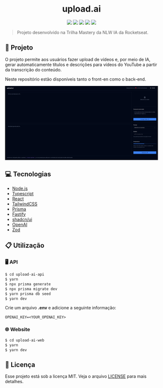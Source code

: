 <h1 align="center" style="text-align: center;">
  upload.ai
</h1>

<p align="center">
  <img src="https://img.shields.io/badge/NLW-upload.ai-%23835afd" />
  <img src="https://img.shields.io/github/last-commit/LeonardoCD/upload-ai?color=835afd"></img> 
  <img src="https://img.shields.io/github/languages/top/LeonardoCD/upload-ai?color=774DD6&logo=Typescript&logoColor=blue"></img>
  <img src="https://img.shields.io/github/repo-size/LeonardoCD/upload-ai?color=774DD6"></img>
  <img src="https://img.shields.io/static/v1?label=license&message=MIT&color=774DD6"></img>
</p>

> Projeto desenvolvido na Trilha Mastery da NLW IA da Rocketseat.

<h2 id="project">📁 Projeto</h2>

<p>
O projeto permite aos usuários fazer upload de vídeos e, por meio de IA, gerar automaticamente títulos e descrições para vídeos do YouTube a partir da transcrição do conteúdo.
</p>

<p>Neste repositório estão disponíveis tanto o front-en como o back-end.</p>

<p align="center">
    <img src="upload-ai-web/public/home.png"/>
</p>

## :computer: Tecnologias
* [Node.js](https://nodejs.org/en/)
* [Typescript](https://www.typescriptlang.org/)
* [React](https://reactjs.org/)
* [TailwindCSS](https://tailwindcss.com/)
* [Prisma](https://www.prisma.io/)
* [Fastify](https://fastify.dev/)
* [shadcn/ui](https://ui.shadcn.com/)
* [OpenAI](https://platform.openai.com/docs/introduction)
* [Zod](https://zod.dev)


<a name="HowToRun" />

## 📋 Utilização

### 🖥 API
```shell
$ cd upload-ai-api
$ yarn
$ npx prisma generate
$ npx prisma migrate dev
$ yarn prisma db seed 
$ yarn dev
```
Crie um arquivo **.env** e adicione a seguinte informação:
```shell
OPENAI_KEY=<YOUR_OPENAI_KEY>
```
### 🌐 Website
```shell
$ cd upload-ai-web
$ yarn
$ yarn dev
```

## 📝 Licença

Esse projeto está sob a licença MIT. Veja o arquivo [LICENSE](LICENSE) para mais detalhes.


